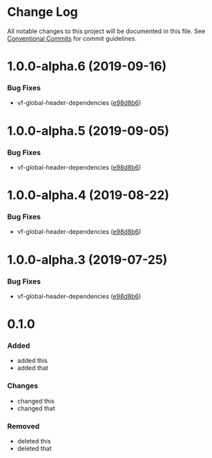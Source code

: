 # Change Log

All notable changes to this project will be documented in this file.
See [Conventional Commits](https://conventionalcommits.org) for commit guidelines.

# 1.0.0-alpha.6 (2019-09-16)


### Bug Fixes

* vf-global-header-dependencies ([e98d8b6](https://github.com/visual-framework/vf-core/commit/e98d8b6))





# 1.0.0-alpha.5 (2019-09-05)


### Bug Fixes

* vf-global-header-dependencies ([e98d8b6](https://github.com/visual-framework/vf-core/commit/e98d8b6))





# 1.0.0-alpha.4 (2019-08-22)


### Bug Fixes

* vf-global-header-dependencies ([e98d8b6](https://github.com/visual-framework/vf-core/commit/e98d8b6))





# 1.0.0-alpha.3 (2019-07-25)


### Bug Fixes

* vf-global-header-dependencies ([e98d8b6](https://github.com/visual-framework/vf-core/commit/e98d8b6))





# 0.1.0

### Added
- added this
- added that

### Changes

- changed this
- changed that

### Removed

- deleted this
- deleted that
